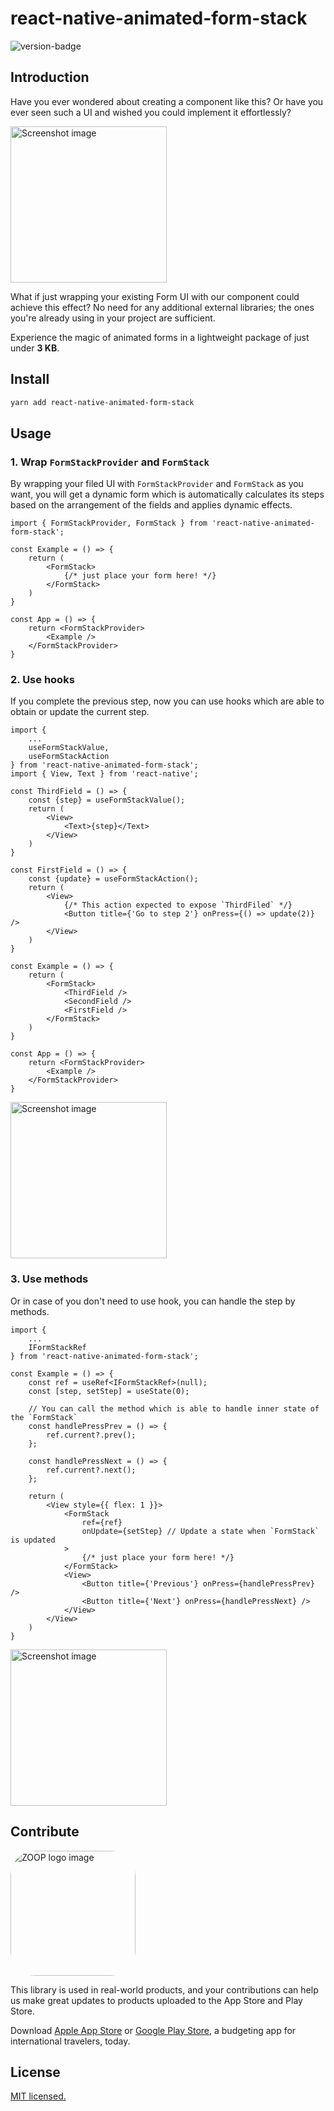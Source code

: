 # react-native-animated-form-stack

![version-badge](https://img.shields.io/npm/v/react-native-animated-form-stack.svg)


## Introduction
Have you ever wondered about creating a component like this? Or have you ever seen such a UI and wished you could implement it effortlessly?

<img alt="Screenshot image" src="https://raw.githubusercontent.com/zoop-studio/react-native-animated-form-stack/main/docs/screenshot.gif" width='250' />

What if just wrapping your existing Form UI with our component could achieve this effect? No need for any additional external libraries; the ones you're already using in your project are sufficient.

Experience the magic of animated forms in a lightweight package of just under **3 KB**. 

## Install

```bash
yarn add react-native-animated-form-stack
```

## Usage

### 1. Wrap `FormStackProvider` and `FormStack`

By wrapping your filed UI with `FormStackProvider` and `FormStack` as you want, you will get a dynamic form which is automatically calculates its steps based on the arrangement of the fields and applies dynamic effects.

```tsx
import { FormStackProvider, FormStack } from 'react-native-animated-form-stack';

const Example = () => {
    return (
        <FormStack>
            {/* just place your form here! */}
        </FormStack>
    ) 
}

const App = () => {
    return <FormStackProvider>
        <Example />
    </FormStackProvider>
}
```

### 2. Use hooks

If you complete the previous step, now you can use hooks which are able to obtain or update the current step.

```tsx
import { 
    ...
    useFormStackValue,
    useFormStackAction
} from 'react-native-animated-form-stack';
import { View, Text } from 'react-native';

const ThirdField = () => {
    const {step} = useFormStackValue();
    return (
        <View>
            <Text>{step}</Text>
        </View>
    )
}

const FirstField = () => {
    const {update} = useFormStackAction();
    return (
        <View>
            {/* This action expected to expose `ThirdFiled` */}
            <Button title={'Go to step 2'} onPress={() => update(2)} />
        </View>
    )
}

const Example = () => {
    return (
        <FormStack>
            <ThirdField />
            <SecondField />
            <FirstField />
        </FormStack>
    ) 
}

const App = () => {
    return <FormStackProvider>
        <Example />
    </FormStackProvider>
}
```

<img alt="Screenshot image" src="https://raw.githubusercontent.com/zoop-studio/react-native-animated-form-stack/main/docs/screenshot-use-hook.gif" width='250' />

### 3. Use methods

Or in case of you don't need to use hook, you can handle the step by methods.

```tsx
import { 
    ...
    IFormStackRef
} from 'react-native-animated-form-stack';

const Example = () => {
    const ref = useRef<IFormStackRef>(null);
    const [step, setStep] = useState(0);
    
    // You can call the method which is able to handle inner state of the `FormStack`
    const handlePressPrev = () => {
        ref.current?.prev();
    };
    
    const handlePressNext = () => {
        ref.current?.next();
    };
    
    return (
        <View style={{ flex: 1 }}>
            <FormStack
                ref={ref}
                onUpdate={setStep} // Update a state when `FormStack` is updated
            >
                {/* just place your form here! */}
            </FormStack>
            <View>
                <Button title={'Previous'} onPress={handlePressPrev} />
                <Button title={'Next'} onPress={handlePressNext} />
            </View>
        </View>
    ) 
}
```

<img alt="Screenshot image" src="https://raw.githubusercontent.com/zoop-studio/react-native-animated-form-stack/main/docs/screenshot-use-method.gif" width='250' />

## Contribute

<img alt='ZOOP logo image' src='https://is1-ssl.mzstatic.com/image/thumb/Purple126/v4/d5/06/b1/d506b17a-d5ae-d496-d6a7-cbeff43a1b14/AppIcon-1x_U007emarketing-0-10-0-85-220.png/460x0w.webp' width='200' style="border-radius: 40px" />

This library is used in real-world products, and your contributions can help us make great updates to products uploaded
to the App Store and Play Store.

Download [Apple App Store](https://apps.apple.com/kr/app/zoop-%ED%95%B4%EC%99%B8%EC%97%AC%ED%96%89-%EA%B0%80%EA%B3%84%EB%B6%80/id6447391288) or [Google Play Store](https://play.google.com/store/apps/details?id=com.zoop.app),
a budgeting app for international travelers, today.

## License

[MIT licensed.](https://github.com/zoop-studio/react-native-numberpad/blob/main/LICENSE)
